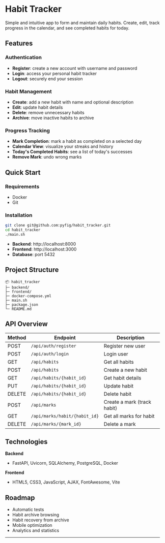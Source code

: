 # Habit Tracker

Simple and intuitive app to form and maintain daily habits. Create, edit, track progress in the calendar, and see completed habits for today.

## Features

### Authentication
- **Register**: create a new account with username and password
- **Login**: access your personal habit tracker
- **Logout**: securely end your session

### Habit Management
- **Create**: add a new habit with name and optional description
- **Edit**: update habit details
- **Delete**: remove unnecessary habits
- **Archive**: move inactive habits to archive

### Progress Tracking
- **Mark Completion**: mark a habit as completed on a selected day
- **Calendar View**: visualize your streaks and history
- **Today's Completed Habits**: see a list of today's successes
- **Remove Mark**: undo wrong marks

## Quick Start

### Requirements

- Docker  
- Git

### Installation

```bash
git clone git@github.com:pyfig/habit_tracker.git
cd habit_tracker
./main.sh
```

- **Backend**: http://localhost:8000  
- **Frontend**: http://localhost:3000  
- **Database**: port 5432


## Project Structure

```
📦 habit_tracker
├─ backend/
├─ frontend/
├─ docker-compose.yml
├─ main.sh
├─ package.json
└─ README.md
```

## API Overview

| Method | Endpoint                     | Description                 |
|--------|------------------------------|-----------------------------|
| POST   | `/api/auth/register`         | Register new user           |
| POST   | `/api/auth/login`            | Login user                  |
| GET    | `/api/habits`                | Get all habits              |
| POST   | `/api/habits`                | Create a new habit          |
| GET    | `/api/habits/{habit_id}`     | Get habit details           |
| PUT    | `/api/habits/{habit_id}`     | Update habit                |
| DELETE | `/api/habits/{habit_id}`     | Delete habit                |
| POST   | `/api/marks`                 | Create a mark (track habit) |
| GET    | `/api/marks/habit/{habit_id}`| Get all marks for habit     |
| DELETE | `/api/marks/{mark_id}`       | Delete a mark               |

## Technologies

**Backend**  
- FastAPI, Uvicorn, SQLAlchemy, PostgreSQL, Docker

**Frontend**  
- HTML5, CSS3, JavaScript, AJAX, FontAwesome, Vite

## Roadmap

- Automatic tests
- Habit archive browsing
- Habit recovery from archive
- Mobile optimization
- Analytics and statistics

---
